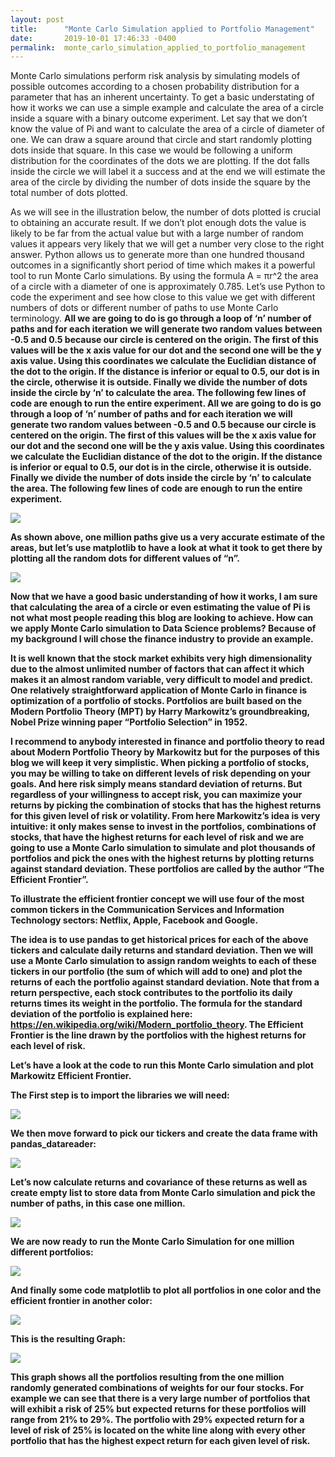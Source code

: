 ```yaml
---
layout: post
title:      "Monte Carlo Simulation applied to Portfolio Management"
date:       2019-10-01 17:46:33 -0400
permalink:  monte_carlo_simulation_applied_to_portfolio_management
---
```





Monte Carlo simulations perform risk analysis by simulating models of possible outcomes according to a chosen probability distribution for a parameter that has an inherent uncertainty. To get a basic understating of how it works we can use a simple example and calculate the area of a circle inside a square with a binary outcome experiment. Let say that we don’t know the value of Pi and want to calculate the area of a circle of diameter of one. We can draw a square around that circle and start randomly plotting dots inside that square. In this case we would be following a uniform distribution for the coordinates of the dots we are plotting. If the dot falls inside the circle we will label it a success and at the end we will estimate the area of the circle by dividing the number of dots inside the square by the total number of dots plotted. 

As we will see in the illustration below, the number of dots plotted is crucial to obtaining an accurate result. If we don’t plot enough dots the value is likely to be far from the actual value but with a large number of random values it appears very likely that we will get a number very close to the right answer. Python allows us to generate more than one hundred thousand outcomes in a significantly short period of time which makes it a powerful tool to run Monte Carlo simulations. By using the formula A = πr^2 the area of a circle with a diameter of one is approximately 0.785. Let’s use Python to code the experiment and see how close to this value we get with different numbers of dots or different number of paths to use Monte Carlo terminology. <b>
All we are going to do is go through a loop of ‘n’ number of paths and for each iteration we will generate two random values between -0.5 and 0.5 because our circle is centered on the origin. The first of this values will be the x axis value for our dot and the second one will be the y axis value. Using this coordinates we calculate the Euclidian distance of the dot to the origin. If the distance is inferior or equal to 0.5, our dot is in the circle, otherwise it is outside. Finally we divide the number of dots inside the circle by ‘n’ to calculate the area. The following few lines of code are enough to run the entire experiment. <b>
All we are going to do is go through a loop of ‘n’ number of paths and for each iteration we will generate two random values between -0.5 and 0.5 because our circle is centered on the origin. The first of this values will be the x axis value for our dot and the second one will be the y axis value. Using this coordinates we calculate the Euclidian distance of the dot to the origin. If the distance is inferior or equal to 0.5, our dot is in the circle, otherwise it is outside. Finally we divide the number of dots inside the circle by ‘n’ to calculate the area. The following few lines of code are enough to run the entire experiment. 

![](img/24.png)

As shown above, one million paths give us a very accurate estimate of the areas, but let’s use matplotlib to have a look at what it took to get there by plotting all the random dots for different values of “n”.

![](img/23.png)

Now that we have a good basic understanding of how it works, I am sure that calculating the area of a circle or even estimating the value of Pi is not what most people reading this blog are looking to achieve. How can we apply Monte Carlo simulation to Data Science problems? Because of my background I will chose the finance industry to provide an example.

 It is well known that the stock market exhibits very high dimensionality due to the almost unlimited number of factors that can affect it which makes it an almost random variable, very difficult to model and predict. One relatively straightforward application of Monte Carlo in finance is optimization of a portfolio of stocks. Portfolios are built based on the Modern Portfolio Theory (MPT) by Harry Markowitz’s groundbreaking, Nobel Prize winning paper “Portfolio Selection” in 1952. 

I recommend to anybody interested in finance and portfolio theory to read about Modern Portfolio Theory by Markowitz but for the purposes of this blog we will keep it very simplistic. When picking a portfolio of stocks, you may be willing to take on different levels of risk depending on your goals. And here risk simply means standard deviation of returns. But regardless of your willingness to accept risk, you can maximize your returns by picking the combination of stocks that has the highest returns for this given level of risk or volatility. From here Markowitz’s idea is very intuitive: it only makes sense to invest in the portfolios, combinations of stocks, that have the highest returns for each level of risk and we are going to use a Monte Carlo simulation to simulate and plot thousands of portfolios and pick the ones with the highest returns by plotting returns against standard deviation. These portfolios are called by the author “The Efficient Frontier”. 

To illustrate the efficient frontier concept we will use four of the most common tickers in the Communication Services and Information Technology sectors: Netflix, Apple, Facebook and Google.

The idea is to use pandas to get historical prices for each of the above tickers and calculate daily returns and standard deviation. Then we will use a Monte Carlo simulation to assign random weights to each of these tickers in our portfolio (the sum of which will add to one) and plot the returns of each the portfolio against standard deviation. Note that from a return perspective, each stock contributes to the portfolio its daily returns times its weight in the portfolio. The formula for the standard deviation of the portfolio is explained here: https://en.wikipedia.org/wiki/Modern_portfolio_theory. The Efficient Frontier is the line drawn by the portfolios with the highest returns for each level of risk.

Let’s have a look at the code to run this Monte Carlo simulation and plot Markowitz Efficient Frontier. 

The First step is to import the libraries we will need: 

![](img/25.png)

We then move forward to pick our tickers and create the data frame with pandas_datareader: 

![](img/26.png)

Let’s now calculate returns and covariance of these returns as well as create empty list to store data from Monte Carlo simulation and pick the number of paths, in this case one million.

![](img/27.png)

We are now ready to run the Monte Carlo Simulation for one million different portfolios:

![](img/28.png)

And finally some code matplotlib to plot all portfolios in one color and the efficient frontier in another color:

![](img/29.png)

This is the resulting Graph:

![](img/30.png)

This graph shows all the portfolios resulting from the one million randomly generated combinations of weights for our four stocks. For example we can see that there is a very large number of portfolios that will exhibit a risk of 25% but expected returns for these portfolios will range from 21% to 29%. The portfolio with 29% expected return for a level of risk of 25% is located on the white line along with every other portfolio that has the highest expect return for each given level of risk. 


